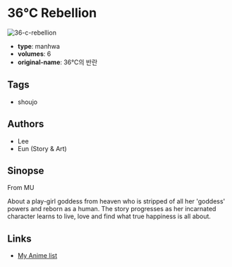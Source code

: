 # 36°C Rebellion

![36-c-rebellion](https://cdn.myanimelist.net/images/manga/1/11970.jpg)

-   **type**: manhwa
-   **volumes**: 6
-   **original-name**: 36℃의 반란

## Tags

-   shoujo

## Authors

-   Lee
-   Eun (Story & Art)

## Sinopse

From MU

About a play-girl goddess from heaven who is stripped of all her 'goddess' powers and reborn as a human. The story progresses as her incarnated character learns to live, love and find what true happiness is all about.

## Links

-   [My Anime list](https://myanimelist.net/manga/8738/36%C2%B0C_Rebellion)
